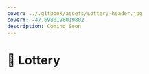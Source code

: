 ```yaml
---
cover: ../.gitbook/assets/Lottery-header.jpg
coverY: -47.6980198019802
description: Coming Soon
---
```


# 🎲 Lottery

